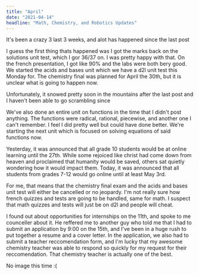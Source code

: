 ```yaml
---
title: "April"
date: "2021-04-14"
headline: "Math, Chemistry, and Robotics Updates"
---
```


It's been a crazy 3 last 3 weeks, and alot has happened since the last post  


I guess the first thing thats happened was I got the marks back on the solutions unit test, which I gor 36/37 on. I was pretty happy with that. On the french presentation, I got like 90% and the labs were both bery good. We started the acids and bases unit which we have a d2l unit test this Monday for. The chemistry final was planned for April the 30th, but it is unclear what is going to happen now.  


Unfortunately, it snowed pretty soon in the mountains after the last post and I haven't been able to go scrambling since  


We've also done an entire unit on functions in the time that I didn't post anything. The functions were radical, rational, piecewise, and another one I can't remember. I feel I did pretty well but could have done better. We're starting the next unit which is focused on solving equations of said functions now.  


Yesterday, it was announced that all grade 10 students would be at online learning until the 27th. While some rejoiced like christ had come down from heaven and proclaimed that humanity would be saved, others sat quietly wondering how it would impact them. Today, it was announced that all students from grades 7-12 would go online until at least May 3rd.  


For me, that means that the chemistry final exam and the acids and bases unit test will either be cancelled or no jeopardy. I'm not really sure how french quizzes and tests are going to be handled, same for math. I suspect that math quizzes and tests will just be on d2l and people will cheat.  


I found out about opportunities for internships on the 11th, and spoke to me counceller about it. He reffered me to another guy who told me that I had to submit an application by 9:00 on the 15th, and I've been in a huge rush to put together a resume and a cover letter. In the application, we also had to submit a teacher reccomendation form, and I'm lucky that my awesome chemistry teacher was able to respond so quickly for my request for their reccomendation. That chemistry teacher is actually one of the best.  


No image this time :(  

